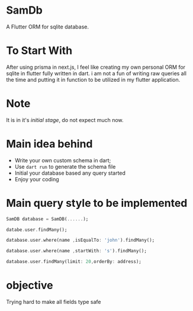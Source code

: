 # SamDb
A Flutter ORM for sqlite database.

# To Start With
After using prisma in next.js, I feel like creating my own personal ORM for sqlite in flutter fully written in dart.
i am not a fun of writing raw queries all the time and putting it in function to be utilized in my flutter application.

# Note
It is in it's *initial stage*, do not expect much now.

# Main idea behind
 * Write your own custom schema in dart;
 * Use `dart run` to generate the schema file
 * Initial your database based any query started
 * Enjoy your coding

# Main query style to be implemented

```dart
SamDB database = SamDB(......);

databe.user.findMany();

database.user.where(name ,isEqualTo: 'john').findMany();

database.user.where(name ,startWith: 's').findMany();

database.user.findMany(limit: 20,orderBy: address);

```

# objective
Trying hard to make all fields type safe

